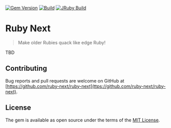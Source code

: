 [![Gem Version](https://badge.fury.io/rb/ruby-next.svg)](https://rubygems.org/gems/ruby-next) [![Build](https://github.com/palkan/ruby-next/workflows/Build/badge.svg)](https://github.com/palkan/ruby-next/actions)
[![JRuby Build](https://github.com/palkan/ruby-next/workflows/JRuby%20Build/badge.svg)](https://github.com/palkan/ruby-next/actions)

# Ruby Next

> Make older Rubies quack like edge Ruby!

TBD

## Contributing

Bug reports and pull requests are welcome on GitHub at [https://github.com/ruby-next/ruby-next](ttps://github.com/ruby-next/ruby-next).

## License

The gem is available as open source under the terms of the [MIT License](https://opensource.org/licenses/MIT).
